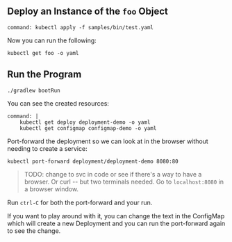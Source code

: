 ## Deploy an Instance of the `foo` Object


```terminal:execute
command: kubectl apply -f samples/bin/test.yaml
```

Now you can run the following:
```terminal:execute
kubectl get foo -o yaml
```

## Run the Program

```terminal:execute
./gradlew bootRun
```

You can see the created resources:
```terminal:execute
command: |
    kubectl get deploy deployment-demo -o yaml
    kubectl get configmap configmap-demo -o yaml
```

Port-forward the deployment so we can look at in the browser without needing to create a service:
```terminal:execute
kubectl port-forward deployment/deployment-demo 8080:80
```

> TODO: change to svc in code or see if there's a way to have a browser. Or curl -- but two terminals needed.
Go to `localhost:8080` in a browser window.

Run `ctrl-C` for both the port-forward and your run.

If you want to play around with it, you can change the text in the ConfigMap which will create a new Deployment and you can run the port-forward again to see the change.